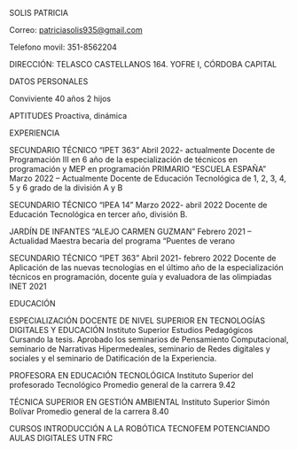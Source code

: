 SOLIS PATRICIA
 
Correo: patriciasolis935@gmail.com

 
Telefono movil: 351-8562204

DIRECCIÓN: TELASCO CASTELLANOS 164. YOFRE I, CÓRDOBA CAPITAL

DATOS PERSONALES
 
Conviviente
40 años
2 hijos

APTITUDES
 Proactiva, dinámica
 
EXPERIENCIA

SECUNDARIO TÉCNICO “IPET 363”
Abril 2022- actualmente
Docente de Programación III en 6 año de la especialización de técnicos en programación y MEP en programación
PRIMARIO “ESCUELA ESPAÑA”
Marzo 2022 – Actualmente
Docente de Educación Tecnológica de 1, 2, 3, 4, 5 y 6 grado de la división A y B

SECUNDARIO TÉCNICO “IPEA 14”
Marzo 2022- abril 2022
Docente de Educación Tecnológica en tercer año, división B.

JARDÍN DE INFANTES “ALEJO CARMEN GUZMAN”
Febrero 2021 – Actualidad
Maestra becaria del programa “Puentes de verano

SECUNDARIO TÉCNICO “IPET 363”
Abril 2021- febrero 2022
Docente de Aplicación de las nuevas tecnologías en el último año de la especialización técnicos en programación, docente guía y evaluadora de las olimpiadas INET 2021


EDUCACIÓN

ESPECIALIZACIÓN DOCENTE DE NIVEL SUPERIOR EN TECNOLOGÍAS DIGITALES Y EDUCACIÓN
Instituto Superior Estudios Pedagógicos
Cursando la tesis. Aprobado los seminarios de Pensamiento Computacional, seminario de Narrativas Hipermedeales, seminario de Redes digitales y sociales y el seminario de Datificación de la Experiencia.

PROFESORA EN EDUCACIÓN TECNOLÓGICA
Instituto Superior del profesorado Tecnológico
Promedio general de la carrera 9.42

TÉCNICA SUPERIOR EN GESTIÓN AMBIENTAL
Instituto Superior Simón Bolívar
Promedio general de la carrera 8.40

CURSOS
INTRODUCCIÓN A LA ROBÓTICA
TECNOFEM
POTENCIANDO AULAS DIGITALES
UTN FRC 



